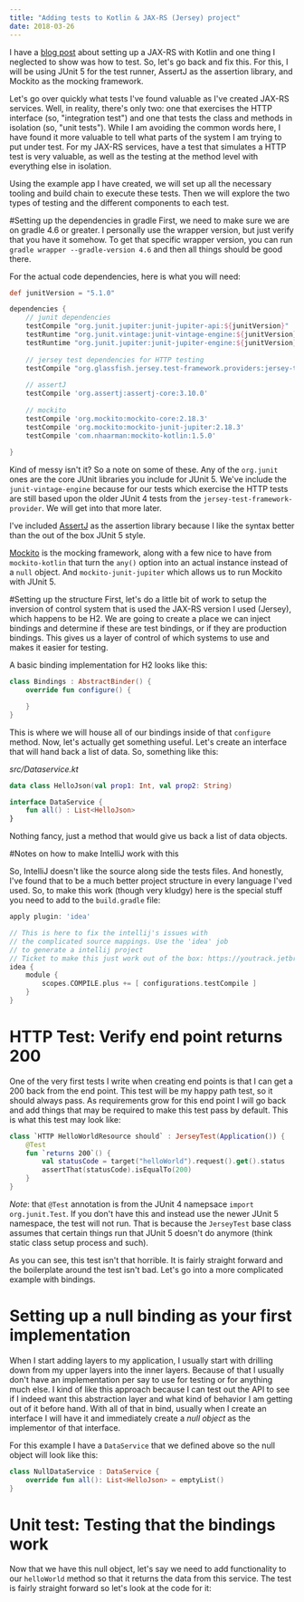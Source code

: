 ```yaml
---
title: "Adding tests to Kotlin & JAX-RS (Jersey) project"
date: 2018-03-26
---
```


I have a [blog post]() about setting up a JAX-RS with Kotlin and one thing I neglected to show was how to test. So, let's go back and fix this. For this, I will be using JUnit 5 for the test runner, AssertJ as the assertion library, and Mockito as the mocking framework.

Let's go over quickly what tests I've found valuable as I've created JAX-RS services. Well, in reality, there's only two: one that exercises the HTTP interface (so, "integration test") and one that tests the class and methods in isolation (so, "unit tests"). While I am avoiding the common words here, I have found it more valuable to tell what parts of the system I am trying to put under test. For my JAX-RS services, have a test that simulates a HTTP test is very valuable, as well as the testing at the method level with everything else in isolation. 

Using the example app I have created, we will set up all the necessary tooling and build chain to execute these tests. Then we will explore the two types of testing and the different components to each test. 

#Setting up the dependencies in gradle
First, we need to make sure we are on gradle 4.6 or greater. I personally use the wrapper version, but just verify that you have it somehow. To get that specific wrapper version, you can run `gradle wrapper --gradle-version 4.6` and then all things should be good there.

For the actual code dependencies, here is what you will need:

```gradle
def junitVersion = "5.1.0"

dependencies {
    // junit dependencies
    testCompile "org.junit.jupiter:junit-jupiter-api:${junitVersion}"
    testRuntime "org.junit.vintage:junit-vintage-engine:${junitVersion}"
    testRuntime "org.junit.jupiter:junit-jupiter-engine:${junitVersion}"
    
    // jersey test dependencies for HTTP testing
    testCompile "org.glassfish.jersey.test-framework.providers:jersey-test-framework-provider-grizzly2:${jerseyVersion}"
    
    // assertJ
    testCompile 'org.assertj:assertj-core:3.10.0'
    
    // mockito
    testCompile 'org.mockito:mockito-core:2.18.3'
    testCompile 'org.mockito:mockito-junit-jupiter:2.18.3'
    testCompile 'com.nhaarman:mockito-kotlin:1.5.0'
    
}
```

Kind of messy isn't it? So a note on some of these. Any of the `org.junit` ones are the core JUnit libraries you include for JUnit 5. We've include the `junit-vintage-engine` because for our tests which exercise the HTTP tests are still based upon the older JUnit 4 tests from the `jersey-test-framework-provider`. We will get into that more later. 

I've included [AssertJ](http://joel-costigliola.github.io/assertj/) as the assertion library because I like the syntax better than the out of the box JUnit 5 style. 

[Mockito](http://site.mockito.org/) is the mocking framework, along with a few nice to have from `mockito-kotlin` that turn the `any()` option into an actual instance instead of a `null` object. And `mockito-junit-jupiter` which allows us to run Mockito with JUnit 5. 

#Setting up the structure
First, let's do a little bit of work to setup the inversion of control system that is used the JAX-RS version I used (Jersey), which happens to be H2. We are going to create a place we can inject bindings and determine if these are test bindings, or if they are production bindings. This gives us a layer of control of which systems to use and makes it easier for testing.  

A basic binding implementation for H2 looks like this:

```kotlin
class Bindings : AbstractBinder() {
    override fun configure() {

    }
}
```

This is where we will house all of our bindings inside of that `configure` method. Now, let's actually get something useful. Let's create an interface that will hand back a list of data. So, something like this:

*src/Dataservice.kt*
```kotlin
data class HelloJson(val prop1: Int, val prop2: String)

interface DataService {
    fun all() : List<HelloJson>
}
```

Nothing fancy, just a method that would give us back a list of data objects. 

#Notes on how to make IntelliJ work with this

So, IntelliJ doesn't like the source along side the tests files. And honestly, I've found that to be a much better project structure in every language I'ved used. So, to make this work (though very kludgy) here is the special stuff you need to add to the `build.gradle` file:

```gradle
apply plugin: 'idea'

// This is here to fix the intellij's issues with
// the complicated source mappings. Use the 'idea' job
// to generate a intellij project
// Ticket to make this just work out of the box: https://youtrack.jetbrains.com/issue/IDEA-188436
idea {
    module {
        scopes.COMPILE.plus += [ configurations.testCompile ]
    }
}
```

# HTTP Test: Verify end point returns 200

One of the very first tests I write when creating end points is that I can get a 200 back from the end point. This test will be my happy path test, so it should always pass. As requirements grow for this end point I will go back and add things that may be required to make this test pass by default. This is what this test may look like:

```kotlin
class `HTTP HelloWorldResource should` : JerseyTest(Application()) {
    @Test
    fun `returns 200`() {
        val statusCode = target("helloWorld").request().get().status
        assertThat(statusCode).isEqualTo(200)
    }
}
```

_*Note*_: that `@Test` annotation is from the JUnit 4 namepsace `import org.junit.Test`. If you don't have this and instead use the newer JUnit 5 namespace, the test will not run. That is because the `JerseyTest` base class assumes that certain things run that JUnit 5 doesn't do anymore (think static class setup process and such).

As you can see, this test isn't that horrible. It is fairly straight forward and the boilerplate around the test isn't bad. Let's go into a more complicated example with bindings.

# Setting up a null binding as your first implementation

When I start adding layers to my application, I usually start with drilling down from my upper layers into the inner layers. Because of that I usually don't have an implementation per say to use for testing or for anything much else. I kind of like this approach because I can test out the API to see if I indeed want this abstraction layer and what kind of behavior I am getting out of it before hand. With all of that in bind, usually when I create an interface I will have it and immediately create a _null object_ as the implementor of that interface. 

For this example I have a `DataService` that we defined above so the null object will look like this:

```kotlin
class NullDataService : DataService {
    override fun all(): List<HelloJson> = emptyList()
}
```

# Unit test: Testing that the bindings work

Now that we have this null object, let's say we need to add functionality to our `helloWorld` method so that it returns the data from this service. The test is fairly straight forward so let's look at the code for it:

```kotlin

```

